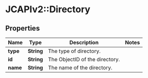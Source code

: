# JCAPIv2::Directory

## Properties
Name | Type | Description | Notes
------------ | ------------- | ------------- | -------------
**type** | **String** | The type of directory. | 
**id** | **String** | The ObjectID of the directory. | 
**name** | **String** | The name of the directory. | 


